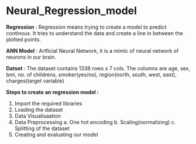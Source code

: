 # Neural_Regression_model

**Regression** : Regression means trying to create a model to predict continous. It tries to understand the data and create a line in between the plotted points.

**ANN Model** : Artficial Neural Network, it is a mimic of neural network of neurons in our brain. 

**Datset** : The dataset contains 1338 rows x 7 cols. The columns are age, sex, bmi, no. of childrens, smoker(yes/no), region(north, south, west, east), charges(target variable)

**Steps to create an regression model :**

1. Import the required libraries
2. Loading the dataset
3. Data Visualisaation
4. Data Preprocessing
   a. One hot encoding 
   b. Scaling(normalizing)
   c. Splitting of the dataset
5. Creating and evaluating our model
